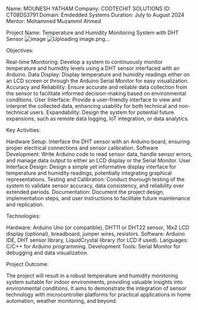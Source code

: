 Name: MOUNESH YATHAM 
Company: CODTECHIT SOLUTIONS 
ID: CT08DS3791
Domain: Emdedded Systems
Duration: July to August 2024
Mentor: Mohammed Muzammil Ahmed

Project Name: Temperature and Humidity Monitoring System with DHT Sensor
![image](https://github.com/MOUNESH4H0/CODTECH-Task2/assets/153296055/525aef80-f66f-42b6-b424-2deb8ccc1e0a)
![Uploading image.png…]()



Objectives:

Real-time Monitoring: Develop a system to continuously monitor temperature and humidity levels using a DHT sensor interfaced with an Arduino.
Data Display: Display temperature and humidity readings either on an LCD screen or through the Arduino Serial Monitor for easy visualization.
Accuracy and Reliability: Ensure accurate and reliable data collection from the sensor to facilitate informed decision-making based on environmental conditions.
User Interface: Provide a user-friendly interface to view and interpret the collected data, enhancing usability for both technical and non-technical users.
Expandability: Design the system for potential future expansions, such as remote data logging, IoT integration, or data analytics.

Key Activities:

Hardware Setup: Interface the DHT sensor with an Arduino board, ensuring proper electrical connections and sensor calibration.
Software Development: Write Arduino code to read sensor data, handle sensor errors, and manage data output to either an LCD display or the Serial Monitor.
User Interface Design: Design a simple yet informative display interface for temperature and humidity readings, potentially integrating graphical representations.
Testing and Calibration: Conduct thorough testing of the system to validate sensor accuracy, data consistency, and reliability over extended periods.
Documentation: Document the project design, implementation steps, and user instructions to facilitate future maintenance and replication.

Technologies:

Hardware: Arduino Uno (or compatible), DHT11 or DHT22 sensor, 16x2 LCD display (optional), breadboard, jumper wires, resistors.
Software: Arduino IDE, DHT sensor library, LiquidCrystal library (for LCD if used).
Languages: C/C++ for Arduino programming.
Development Tools: Serial Monitor for debugging and data visualization.

Project Outcome:

The project will result in a robust temperature and humidity monitoring system suitable for indoor environments, providing valuable insights into environmental conditions. It aims to demonstrate the integration of sensor technology with microcontroller platforms for practical applications in home automation, weather monitoring, and beyond.
